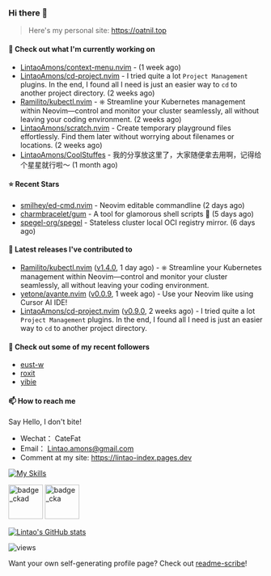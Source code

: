 ### Hi there 👋
> Here's my personal site: https://oatnil.top

#### 👷 Check out what I'm currently working on

- [LintaoAmons/context-menu.nvim](https://github.com/LintaoAmons/context-menu.nvim) -  (1 week ago)
- [LintaoAmons/cd-project.nvim](https://github.com/LintaoAmons/cd-project.nvim) - I tried quite a lot `Project Management` plugins. In the end, I found all I need is just an easier way to `cd` to another project directory. (2 weeks ago)
- [Ramilito/kubectl.nvim](https://github.com/Ramilito/kubectl.nvim) - ⎈ Streamline your Kubernetes management within Neovim—control and monitor your cluster seamlessly, all without leaving your coding environment. (2 weeks ago)
- [LintaoAmons/scratch.nvim](https://github.com/LintaoAmons/scratch.nvim) - Create temporary playground files effortlessly. Find them later without worrying about filenames or locations. (2 weeks ago)
- [LintaoAmons/CoolStuffes](https://github.com/LintaoAmons/CoolStuffes) - 我的分享放这里了，大家随便拿去用啊，记得给个星星就行啦～ (1 month ago)

#### ⭐ Recent Stars

- [smilhey/ed-cmd.nvim](https://github.com/smilhey/ed-cmd.nvim) - Neovim editable commandline  (2 days ago)
- [charmbracelet/gum](https://github.com/charmbracelet/gum) - A tool for glamorous shell scripts 🎀 (5 days ago)
- [spegel-org/spegel](https://github.com/spegel-org/spegel) - Stateless cluster local OCI registry mirror. (6 days ago)

#### 🔭 Latest releases I've contributed to

- [Ramilito/kubectl.nvim](https://github.com/Ramilito/kubectl.nvim) ([v1.4.0](https://github.com/Ramilito/kubectl.nvim/releases/tag/v1.4.0), 1 day ago) - ⎈ Streamline your Kubernetes management within Neovim—control and monitor your cluster seamlessly, all without leaving your coding environment.
- [yetone/avante.nvim](https://github.com/yetone/avante.nvim) ([v0.0.9](https://github.com/yetone/avante.nvim/releases/tag/v0.0.9), 1 week ago) - Use your Neovim like using Cursor AI IDE!
- [LintaoAmons/cd-project.nvim](https://github.com/LintaoAmons/cd-project.nvim) ([v0.9.0](https://github.com/LintaoAmons/cd-project.nvim/releases/tag/v0.9.0), 2 weeks ago) - I tried quite a lot `Project Management` plugins. In the end, I found all I need is just an easier way to `cd` to another project directory.

#### 👯 Check out some of my recent followers

- [eust-w](https://github.com/eust-w)
- [roxit](https://github.com/roxit)
- [yibie](https://github.com/yibie)

#### 📫 How to reach me
Say Hello, I don't bite!

- Wechat： CateFat
- Email： Lintao.amons@gmail.com
- Comment at my site: https://lintao-index.pages.dev

[![My Skills](https://skillicons.dev/icons?i=java,kotlin,spring,vim,kubernetes,docker,aws,bash,python,lua,go,js,ts,react,html,css,jenkins,postgres,mysql,mongodb)](https://skillicons.dev)

<img alt='badge_ckad' src="https://user-images.githubusercontent.com/24785373/206426236-a78f59dc-e6dc-4b92-a0c4-4cd7ab8e3649.png" width="auto" height="68" /> <img alt='badge_cka' src="https://user-images.githubusercontent.com/24785373/206426229-d2f6d627-1f39-4054-ad91-6d65c00054d6.png" width="auto" height="68" />

[![Lintao's GitHub stats](https://github-readme-stats.vercel.app/api?username=LintaoAmons)](https://github.com/LintaoAmons/github-readme-stats) 

<img src="https://komarev.com/ghpvc/?username=LintaoAmons" alt="views" />

Want your own self-generating profile page? Check out [readme-scribe](https://github.com/muesli/readme-scribe)!



